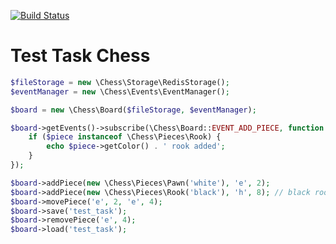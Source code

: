 [![Build Status](https://travis-ci.org/TSka/TestTaskChess.svg?branch=master)](https://travis-ci.org/TSka/TestTaskChess)

# Test Task Chess

```php
$fileStorage = new \Chess\Storage\RedisStorage();
$eventManager = new \Chess\Events\EventManager();

$board = new \Chess\Board($fileStorage, $eventManager);

$board->getEvents()->subscribe(\Chess\Board::EVENT_ADD_PIECE, function ($piece) {
    if ($piece instanceof \Chess\Pieces\Rook) {
        echo $piece->getColor() . ' rook added';
    }
});

$board->addPiece(new \Chess\Pieces\Pawn('white'), 'e', 2);
$board->addPiece(new \Chess\Pieces\Rook('black'), 'h', 8); // black rook added
$board->movePiece('e', 2, 'e', 4);
$board->save('test_task');
$board->removePiece('e', 4);
$board->load('test_task');
```